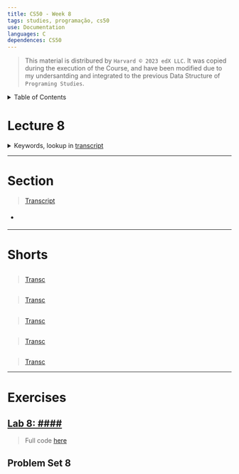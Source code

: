 ```yaml
---
title: CS50 - Week 8
tags: studies, programação, cs50
use: Documentation
languages: C
dependences: CS50
---
```


> This material is distribured by `Harvard © 2023 edX LLC`. It was copied during the execution of the Course, and have been modified due to my undersantding and integrated to the previous Data Structure of `Programing Studies`.

<details> <summary>Table of Contents</summary>

- [](#)

</details>

# Lecture 8

<details>
<summary>Keywords, lookup in <a href="./src/transcripts/lecture8.md">transcript</a></summary>

- ####

</details>



---
# Section 
> [Transcript](./src/transcripts/section8.md)

- ####

---

# Shorts

## #### 
> [Transc](./src/transcripts/shorts8_####.md)

## ####
> [Transc](./src/transcripts/shorts8_####.md)



## ####
> [Transc](./src/transcripts/shorts8_####.md)



## #### 
> [Transc](./src/transcripts/shorts8_####.md)

## ####
> [Transc](./src/transcripts/shorts8_####.md)



---

# Exercises

## [Lab 8: ####](./lab8.md)
> Full code [here](./src/lab8.c)

## Problem Set 8

